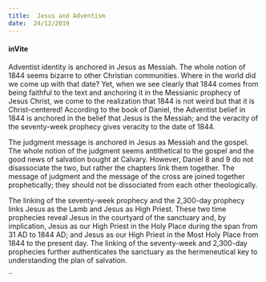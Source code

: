 ```yaml
---
title:  Jesus and Adventism
date:  24/12/2019
---
```


#### inVite

Adventist identity is anchored in Jesus as Messiah. The whole notion of 1844 seems bizarre to other Christian communities. Where in the world did we come up with that date? Yet, when we see clearly that 1844 comes from being faithful to the text and anchoring it in the Messianic prophecy of Jesus Christ, we come to the realization that 1844 is not weird but that it is Christ-centered! According to the book of Daniel, the Adventist belief in 1844 is anchored in the belief that Jesus is the Messiah; and the veracity of the seventy-week prophecy gives veracity to the date of 1844.

The judgment message is anchored in Jesus as Messiah and the gospel. The whole notion of the judgment seems antithetical to the gospel and the good news of salvation bought at Calvary. However, Daniel 8 and 9 do not disassociate the two, but rather the chapters link them together. The message of judgment and the message of the cross are joined together prophetically; they should not be dissociated from each other theologically.

The linking of the seventy-week prophecy and the 2,300-day prophecy links Jesus as the Lamb and Jesus as High Priest. These two time prophecies reveal Jesus in the courtyard of the sanctuary and, by implication, Jesus as our High Priest in the Holy Place during the span from 31 AD to 1844 AD; and Jesus as our High Priest in the Most Holy Place from 1844 to the present day. The linking of the seventy-week and 2,300-day prophecies further authenticates the sanctuary as the hermeneutical key to understanding the plan of salvation.

``